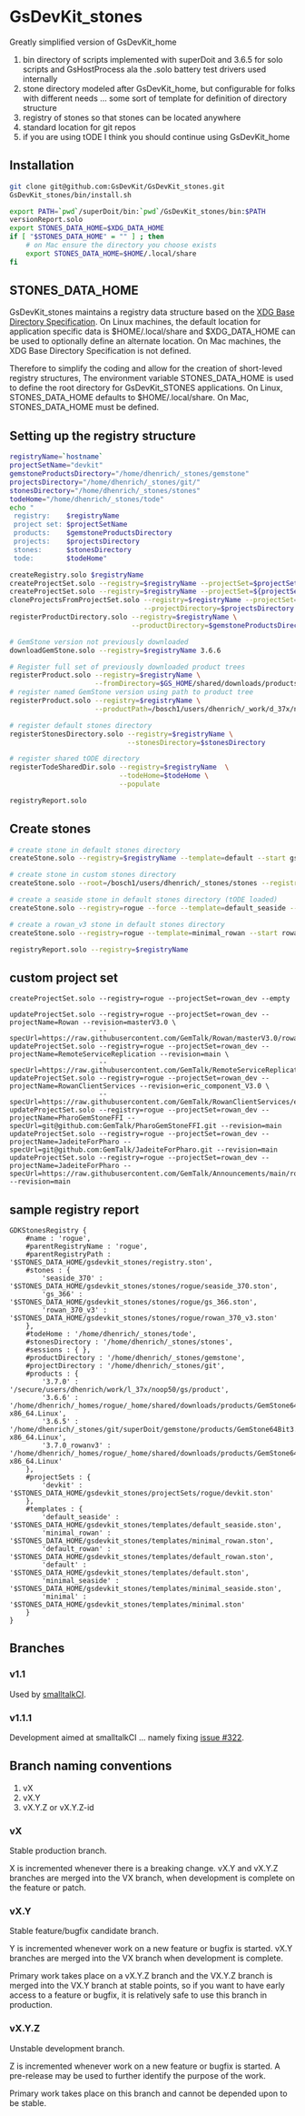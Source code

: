 # GsDevKit_stones
Greatly simplified version of GsDevKit_home
1. bin directory of scripts implemented with superDoit and 3.6.5 for solo scripts and GsHostProcess ala the .solo battery test drivers used internally
2. stone directory modeled after GsDevKit_home, but configurable for folks with different needs … some sort of template for definition of directory structure
3. registry of stones so that stones can be located anywhere
4. standard location for git repos
5. if you are using tODE I think you should continue using GsDevKit_home

## Installation
``` bash
git clone git@github.com:GsDevKit/GsDevKit_stones.git
GsDevKit_stones/bin/install.sh

export PATH=`pwd`/superDoit/bin:`pwd`/GsDevKit_stones/bin:$PATH
versionReport.solo
export STONES_DATA_HOME=$XDG_DATA_HOME
if [ "$STONES_DATA_HOME" = "" ] ; then
	# on Mac ensure the directory you choose exists
	export STONES_DATA_HOME=$HOME/.local/share
fi
```

## STONES_DATA_HOME
GsDevKit_stones maintains a registry data structure based on the [XDG Base Directory Specification](https://xdgbasedirectoryspecification.com/). On Linux machines, the default location for application specific data is $HOME/.local/share and $XDG_DATA_HOME can be used to optionally define an alternate location. On Mac machines, the XDG Base Directory Specification is not defined. 

Therefore to simplify the coding and allow for the creation of short-leved registry structures, The environment variable STONES_DATA_HOME is used to define the root directory for GsDevKit_STONES applications. On Linux, STONES_DATA_HOME defaults to $HOME/.local/share. On Mac, STONES_DATA_HOME must be defined.

## Setting up the registry structure
```bash
registryName=`hostname`
projectSetName="devkit"
gemstoneProductsDirectory="/home/dhenrich/_stones/gemstone"
projectsDirectory="/home/dhenrich/_stones/git/"
stonesDirectory="/home/dhenrich/_stones/stones"
todeHome="/home/dhenrich/_stones/tode"
echo "
 registry:    $registryName
 project set: $projectSetName 
 products:    $gemstoneProductsDirectory
 projects:    $projectsDirectory 
 stones:      $stonesDirectory
 tode:        $todeHome"

createRegistry.solo $registryName
createProjectSet.solo --registry=$registryName --projectSet=$projectSetName --ssh
createProjectSet.solo --registry=$registryName --projectSet=${projectSetName}_https --https
cloneProjectsFromProjectSet.solo --registry=$registryName --projectSet=$projectSetName \
                                 --projectDirectory=$projectsDirectory
registerProductDirectory.solo --registry=$registryName \
                              --productDirectory=$gemstoneProductsDirectory

# GemStone version not previously downloaded
downloadGemStone.solo --registry=$registryName 3.6.6

# Register full set of previously downloaded product trees
registerProduct.solo --registry=$registryName \
                     --fromDirectory=$GS_HOME/shared/downloads/products
# register named GemStone version using path to product tree
registerProduct.solo --registry=$registryName \
                     --productPath=/bosch1/users/dhenrich/_work/d_37x/noop50/gs/product 3.7.0

# register default stones directory
registerStonesDirectory.solo --registry=$registryName \
                             --stonesDirectory=$stonesDirectory

# register shared tODE directory
registerTodeSharedDir.solo --registry=$registryName  \
                           --todeHome=$todeHome \
                           --populate

registryReport.solo
```

## Create stones
```bash
# create stone in default stones directory
createStone.solo --registry=$registryName --template=default --start gs_366 3.6.6

# create stone in custom stones directory
createStone.solo --root=/bosch1/users/dhenrich/_stones/stones --registry=$registryName --template=default --start cust_3.6.6 3.6.6 

# create a seaside stone in default stones directory (tODE loaded)
createStone.solo --registry=rogue --force --template=default_seaside --start seaside_370 3.7.0

# create a rowan_v3 stone in default stones directory
createStone.solo --registry=rogue --template=minimal_rowan --start rowan_370_v3 3.7.0_rowanv3

registryReport.solo --registry=$registryName
```
## custom project set
```
createProjectSet.solo --registry=rogue --projectSet=rowan_dev --empty

updateProjectSet.solo --registry=rogue --projectSet=rowan_dev --projectName=Rowan --revision=masterV3.0 \
                      --specUrl=https://raw.githubusercontent.com/GemTalk/Rowan/masterV3.0/rowan/specs/Rowan.ston
updateProjectSet.solo --registry=rogue --projectSet=rowan_dev --projectName=RemoteServiceReplication --revision=main \
                      --specUrl=https://raw.githubusercontent.com/GemTalk/RemoteServiceReplication/main/rowan/specs/RemoteServiceReplication.ston
updateProjectSet.solo --registry=rogue --projectSet=rowan_dev --projectName=RowanClientServices --revision=eric_component_V3.0 \
                      --specUrl=https://raw.githubusercontent.com/GemTalk/RowanClientServices/eric_component_V3.0/rowan/specs/RowanClientServices.ston
updateProjectSet.solo --registry=rogue --projectSet=rowan_dev --projectName=PharoGemStoneFFI --specUrl=git@github.com:GemTalk/PharoGemStoneFFI.git --revision=main
updateProjectSet.solo --registry=rogue --projectSet=rowan_dev --projectName=JadeiteForPharo --specUrl=git@github.com:GemTalk/JadeiteForPharo.git --revision=main
updateProjectSet.solo --registry=rogue --projectSet=rowan_dev --projectName=JadeiteForPharo --specUrl=https://raw.githubusercontent.com/GemTalk/Announcements/main/rowan/specs/Announcements.ston --revision=main
```
## sample registry report
```
GDKStonesRegistry {
	#name : 'rogue',
	#parentRegistryName : 'rogue',
	#parentRegistryPath : '$STONES_DATA_HOME/gsdevkit_stones/registry.ston',
	#stones : {
		'seaside_370' : '$STONES_DATA_HOME/gsdevkit_stones/stones/rogue/seaside_370.ston',
		'gs_366' : '$STONES_DATA_HOME/gsdevkit_stones/stones/rogue/gs_366.ston',
		'rowan_370_v3' : '$STONES_DATA_HOME/gsdevkit_stones/stones/rogue/rowan_370_v3.ston'
	},
	#todeHome : '/home/dhenrich/_stones/tode',
	#stonesDirectory : '/home/dhenrich/_stones/stones',
	#sessions : { },
	#productDirectory : '/home/dhenrich/_stones/gemstone',
	#projectDirectory : '/home/dhenrich/_stones/git',
	#products : {
		'3.7.0' : '/secure/users/dhenrich/work/l_37x/noop50/gs/product',
		'3.6.6' : '/home/dhenrich/_homes/rogue/_home/shared/downloads/products/GemStone64Bit3.6.6-x86_64.Linux',
		'3.6.5' : '/home/dhenrich/_stones/git/superDoit/gemstone/products/GemStone64Bit3.6.5-x86_64.Linux',
		'3.7.0_rowanv3' : '/home/dhenrich/_homes/rogue/_home/shared/downloads/products/GemStone64Bit3.7.0_rowanv3-x86_64.Linux'
	},
	#projectSets : {
		'devkit' : '$STONES_DATA_HOME/gsdevkit_stones/projectSets/rogue/devkit.ston'
	},
	#templates : {
		'default_seaside' : '$STONES_DATA_HOME/gsdevkit_stones/templates/default_seaside.ston',
		'minimal_rowan' : '$STONES_DATA_HOME/gsdevkit_stones/templates/minimal_rowan.ston',
		'default_rowan' : '$STONES_DATA_HOME/gsdevkit_stones/templates/default_rowan.ston',
		'default' : '$STONES_DATA_HOME/gsdevkit_stones/templates/default.ston',
		'minimal_seaside' : '$STONES_DATA_HOME/gsdevkit_stones/templates/minimal_seaside.ston',
		'minimal' : '$STONES_DATA_HOME/gsdevkit_stones/templates/minimal.ston'
	}
}
```

## Branches

### v1.1
Used by [smalltalkCI](https://github.com/hpi-swa/smalltalkCI).

### v1.1.1
Development aimed at smalltalkCI ... namely fixing [issue #322](https://github.com/dalehenrich/tode/issues/322).

## Branch naming conventions
1. vX
2. vX.Y
3. vX.Y.Z or vX.Y.Z-id

### vX
Stable production branch.

X is incremented whenever there is a breaking change.
vX.Y and vX.Y.Z branches are merged into the VX branch, when development is complete on the feature or patch.

### vX.Y
Stable feature/bugfix candidate branch.
 
Y is incremented whenever work on a new feature or bugfix is started.
vX.Y branches are merged into the VX branch when development is complete.

Primary work takes place on a vX.Y.Z branch and the VX.Y.Z branch is merged into the VX.Y branch at stable points, so if you want to have early access to a feature or bugfix, it is relatively safe to use this branch in production.

### vX.Y.Z
Unstable development branch.

Z is incremented whenever work on a new feature or bugfix is started.
A pre-release may be used to further identify the purpose of the work.

Primary work takes place on this branch and cannot be depended upon to be stable.

